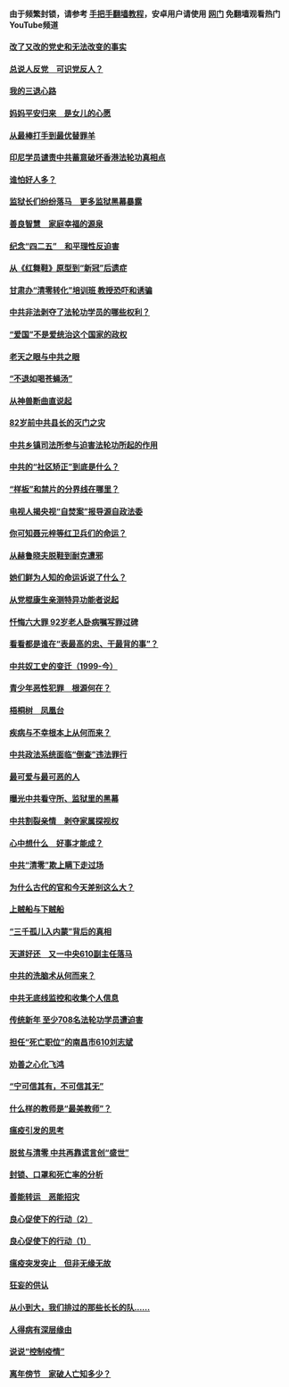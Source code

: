 #### 由于频繁封锁，请参考 [手把手翻墙教程](https://github.com/gfw-breaker/guides/wiki/)，安卓用户请使用 [网门](https://github.com/gfw-breaker/nogfw/blob/master/dl.md?t=05031300) 免翻墙观看热门YouTube频道 

#### [改了又改的党史和无法改变的事实](../pages/19/424037.md?t=05031300) 

#### [总说人反党　可识党反人？](../pages/19/423820.md?t=05031300) 

#### [我的三退心路](../pages/19/423876.md?t=05031300) 

#### [妈妈平安归来　是女儿的心愿](../pages/19/423947.md?t=05031300) 

#### [从最棒打手到最优替罪羊](../pages/19/423819.md?t=05031300) 

#### [印尼学员谴责中共蓄意破坏香港法轮功真相点](../pages/19/423902.md?t=05031300) 

#### [谁怕好人多？](../pages/19/423774.md?t=05031300) 

#### [监狱长们纷纷落马　更多监狱黑幕暴露](../pages/19/423787.md?t=05031300) 

#### [善良智慧　家庭幸福的源泉](../pages/19/423632.md?t=05031300) 

#### [纪念“四二五”　和平理性反迫害](../pages/19/423660.md?t=05031300) 

#### [从《红舞鞋》原型到“新冠”后遗症](../pages/19/423509.md?t=05031300) 

#### [甘肃办“清零转化”培训班 教授恐吓和诱骗](../pages/19/423498.md?t=05031300) 

#### [中共非法剥夺了法轮功学员的哪些权利？](../pages/19/423392.md?t=05031300) 

#### [“爱国”不是爱统治这个国家的政权](../pages/19/423029.md?t=05031300) 

#### [老天之眼与中共之眼](../pages/19/423378.md?t=05031300) 

#### [“不退如喝苍蝇汤”](../pages/19/423287.md?t=05031300) 

#### [从神兽断曲直说起](../pages/19/423201.md?t=05031300) 

#### [82岁前中共县长的灭门之灾](../pages/19/423055.md?t=05031300) 

#### [中共乡镇司法所参与迫害法轮功所起的作用](../pages/19/423064.md?t=05031300) 

#### [中共的“社区矫正”到底是什么？](../pages/19/422870.md?t=05031300) 

#### [“样板”和禁片的分界线在哪里？](../pages/19/422704.md?t=05031300) 

#### [电视人揭央视“自焚案”报导源自政法委](../pages/19/422770.md?t=05031300) 

#### [你可知聂元梓等红卫兵们的命运？](../pages/19/422848.md?t=05031300) 

#### [从赫鲁晓夫脱鞋到耐克遭邪](../pages/19/422826.md?t=05031300) 

#### [她们鲜为人知的命运诉说了什么？](../pages/19/422754.md?t=05031300) 

#### [从党棍康生亲测特异功能者说起](../pages/19/422657.md?t=05031300) 

#### [忏悔六大罪 92岁老人卧病嘱写罪过碑](../pages/19/422750.md?t=05031300) 

#### [看看都是谁在“表最高的忠、干最背的事”？](../pages/19/422703.md?t=05031300) 

#### [中共奴工史的变迁（1999-今）](../pages/19/422656.md?t=05031300) 

#### [青少年恶性犯罪　根源何在？](../pages/19/422449.md?t=05031300) 

#### [梧桐树　凤凰台](../pages/19/422442.md?t=05031300) 

#### [疾病与不幸根本上从何而来？](../pages/19/422438.md?t=05031300) 

#### [中共政法系统面临“倒查”违法罪行](../pages/19/422497.md?t=05031300) 

#### [最可爱与最可恶的人](../pages/19/422448.md?t=05031300) 

#### [曝光中共看守所、监狱里的黑幕](../pages/19/422390.md?t=05031300) 

#### [中共割裂亲情　剥夺家属探视权](../pages/19/422364.md?t=05031300) 

#### [心中想什么　好事才能成？](../pages/19/422318.md?t=05031300) 

#### [中共“清零”欺上瞒下走过场](../pages/19/422306.md?t=05031300) 

#### [为什么古代的官和今天差别这么大？](../pages/19/422228.md?t=05031300) 

#### [上贼船与下贼船](../pages/19/422276.md?t=05031300) 

#### [“三千孤儿入内蒙”背后的真相](../pages/19/422229.md?t=05031300) 

#### [天道好还　又一中央610副主任落马](../pages/19/422155.md?t=05031300) 

#### [中共的洗脑术从何而来？](../pages/19/422154.md?t=05031300) 

#### [中共无底线监控和收集个人信息](../pages/19/422039.md?t=05031300) 

#### [传统新年 至少708名法轮功学员遭迫害](../pages/19/421946.md?t=05031300) 

#### [担任“死亡职位”的南昌市610刘志斌](../pages/19/421957.md?t=05031300) 

#### [劝善之心化飞鸿](../pages/19/421164.md?t=05031300) 

#### [“宁可信其有，不可信其无”](../pages/19/421691.md?t=05031300) 

#### [什么样的教师是“最美教师”？](../pages/19/421755.md?t=05031300) 

#### [瘟疫引发的思考](../pages/19/421594.md?t=05031300) 

#### [脱贫与清零 中共再靠谎言创“盛世”](../pages/19/421590.md?t=05031300) 

#### [封锁、口罩和死亡率的分析](../pages/19/421495.md?t=05031300) 

#### [善能转运　恶能招灾](../pages/19/421334.md?t=05031300) 

#### [良心促使下的行动（2）](../pages/19/421361.md?t=05031300) 

#### [良心促使下的行动（1）](../pages/19/421302.md?t=05031300) 

#### [瘟疫突发突止　但非无缘无故](../pages/19/421281.md?t=05031300) 

#### [狂妄的供认](../pages/19/421199.md?t=05031300) 

#### [从小到大，我们排过的那些长长的队……](../pages/19/421243.md?t=05031300) 

#### [人得病有深层缘由](../pages/19/420864.md?t=05031300) 

#### [说说“控制疫情”](../pages/19/420831.md?t=05031300) 

#### [离年傍节　家破人亡知多少？](../pages/19/420563.md?t=05031300) 

